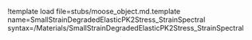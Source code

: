 !template load file=stubs/moose_object.md.template name=SmallStrainDegradedElasticPK2Stress_StrainSpectral syntax=/Materials/SmallStrainDegradedElasticPK2Stress_StrainSpectral